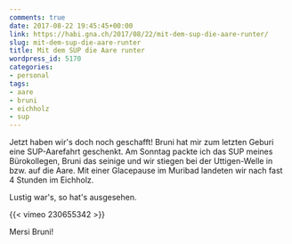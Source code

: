 ```yaml
---
comments: true
date: 2017-08-22 19:45:45+00:00
link: https://habi.gna.ch/2017/08/22/mit-dem-sup-die-aare-runter/
slug: mit-dem-sup-die-aare-runter
title: Mit dem SUP die Aare runter
wordpress_id: 5170
categories:
- personal
tags:
- aare
- bruni
- eichholz
- sup
---
```


Jetzt haben wir's doch noch geschafft! Bruni hat mir zum letzten Geburi eine SUP-Aarefahrt geschenkt. Am Sonntag packte ich das SUP meines Bürokollegen, Bruni das seinige und wir stiegen bei der Uttigen-Welle in bzw. auf die Aare. Mit einer Glacepause im Muribad landeten wir nach fast 4 Stunden im Eichholz.

Lustig war's, so hat's ausgesehen.

{{< vimeo 230655342 >}}

Mersi Bruni!
